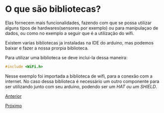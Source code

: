 # O que são bibliotecas?

Elas fornecem mais funcionalidades, fazendo com que se possa utilizar alguns tipos de hardwares(sensores por exemplo) ou para manipulaçao de dados, ou como no exemplo a seguir que é a utilização do wifi. 

Existem varias bibliotecas ja instaladas na IDE do arduino, mas podemos baixar e fazer a nossa prorpia biblioteca.

Para utilizar uma biblioteca se deve inclui-la dessa maneira:

```C++
#include <WiFi.h>
```

Nesse exemplo foi importada a biblioteca de wifi, para a conexão com a internet. No caso dessa biblioteca é necessário um outro componente para ser utilizando junto com seu arduino, podendo ser um *HAT ou um SHIELD*.

[Anterior](./02-funcoes.md)

[Próximo](../03/01-ide.md)